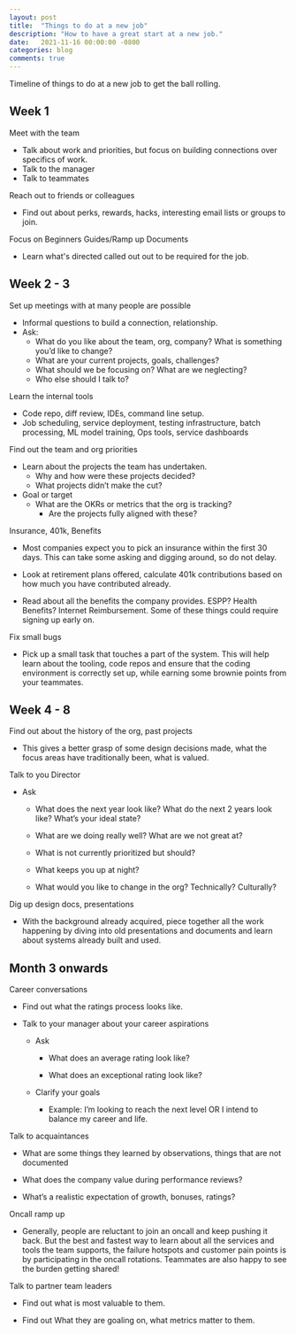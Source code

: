 ```yaml
---
layout: post
title:  "Things to do at a new job"
description: "How to have a great start at a new job."
date:   2021-11-16 00:00:00 -0800
categories: blog
comments: true
---
```


Timeline of things to do at a new job to get the ball rolling. 

## Week 1

Meet with the team 

- Talk about work and priorities, but focus on building connections over specifics of work.
- Talk to the manager
- Talk to teammates

Reach out to friends or colleagues 

- Find out about perks, rewards, hacks, interesting email lists or groups to join.

Focus on Beginners Guides/Ramp up Documents

- Learn what's directed called out out to be required for the job.

## Week 2 - 3

Set up meetings with at many people are possible 

- Informal questions to build a connection, relationship.
- Ask:
    - What do you like about the team, org, company? What is something you’d like to change?
    - What are your current projects, goals, challenges?
    - What should we be focusing on? What are we neglecting?
    - Who else should I talk to?

Learn the internal tools 

- Code repo, diff review, IDEs, command line setup.
- Job scheduling, service deployment, testing infrastructure, batch processing, ML model training, Ops tools, service dashboards

Find out the team and org priorities

- Learn about the projects the team has undertaken.
    - Why and how were these projects decided?
    - What projects didn’t make the cut?
- Goal or target
    - What are the OKRs or metrics that the org is tracking?
        - Are the projects fully aligned with these?

Insurance, 401k, Benefits 

- Most companies expect you to pick an insurance within the first 30 days. This can take some asking and digging around, so do not delay. 

- Look at retirement plans offered, calculate 401k contributions based on how much you have contributed already. 

- Read about all the benefits the company provides. ESPP? Health Benefits? Internet Reimbursement. Some of these things could require signing up early on. 

Fix small bugs

- Pick up a small task that touches a part of the system. This will help learn about the tooling, code repos and ensure that the coding environment is correctly set up, while earning some brownie points from your teammates.
    
    

## Week 4 - 8

Find out about the history of the org, past projects

- This gives a better grasp of some design decisions made, what the focus areas have traditionally been, what is valued. 

Talk to you Director 

- Ask

	- What does the next year look like? What do the next 2 years look like? What’s your ideal state? 

	- What are we doing really well? What are we not great at? 

	- What is not currently prioritized but should? 

	- What keeps you up at night? 

	- What would you like to change in the org? Technically? Culturally? 

Dig up design docs, presentations

- With the background already acquired, piece together all the work happening by diving into old presentations and documents and learn about systems already built and used. 

## Month 3 onwards

Career conversations 

- Find out what the ratings process looks like. 

- Talk to your manager about your career aspirations 

	- Ask

		- What does an average rating look like? 

		- What does an exceptional rating look like? 

	- Clarify your goals

		- Example: I’m looking to reach the next level OR I intend to balance my career and life. 

Talk to acquaintances 

- What are some things they learned by observations, things that are not documented

- What does the company value during performance reviews? 

- What’s a realistic expectation of growth, bonuses, ratings?

Oncall ramp up 

- Generally, people are reluctant to join an oncall and keep pushing it back. But the best and fastest way to learn about all the services and tools the team supports, the failure hotspots and customer pain points is by participating in the oncall rotations. Teammates are also happy to see the burden getting shared! 

Talk to partner team leaders

- Find out what is most valuable to them. 

- Find out What they are goaling on, what metrics matter to them.